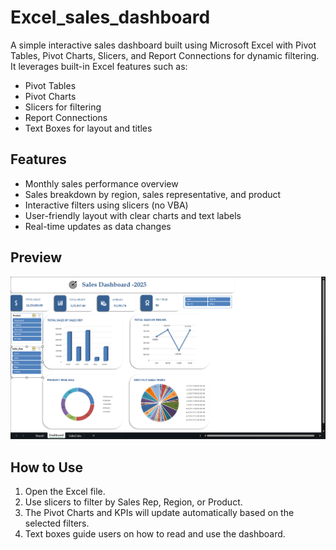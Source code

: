 # Excel_sales_dashboard
A simple interactive sales dashboard built using Microsoft Excel with Pivot Tables, Pivot Charts, Slicers, and Report Connections for dynamic filtering.
It leverages built-in Excel features such as:
- Pivot Tables
- Pivot Charts
- Slicers for filtering
- Report Connections
- Text Boxes for layout and titles

## Features
- Monthly sales performance overview
- Sales breakdown by region, sales representative, and product
- Interactive filters using slicers (no VBA)
- User-friendly layout with clear charts and text labels
- Real-time updates as data changes

## Preview
![Dashboard View](Dashboard.png)

## How to Use
1. Open the Excel file.
2. Use slicers to filter by Sales Rep, Region, or Product.
3. The Pivot Charts and KPIs will update automatically based on the selected filters.
4. Text boxes guide users on how to read and use the dashboard.

